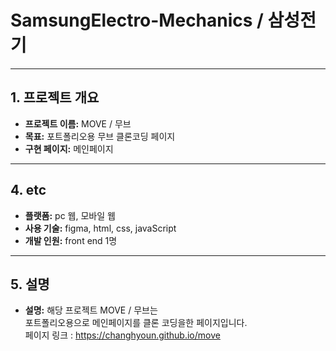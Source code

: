 # SamsungElectro-Mechanics / 삼성전기

---

## 1. 프로젝트 개요
- **프로젝트 이름:** MOVE / 무브
- **목표:** 포트폴리오용 무브 클론코딩 페이지
- **구현 페이지:** 메인페이지

---

## 4. etc
- **플랫폼:** pc 웹, 모바일 웹
- **사용 기술:** figma, html, css, javaScript
- **개발 인원:** front end 1명

---

## 5. 설명
- **설명:** 해당 프로젝트 MOVE / 무브는<br/>포트폴리오용으로 메인페이지를 클론 코딩을한 페이지입니다.<br/>페이지 링크 : https://changhyoun.github.io/move
